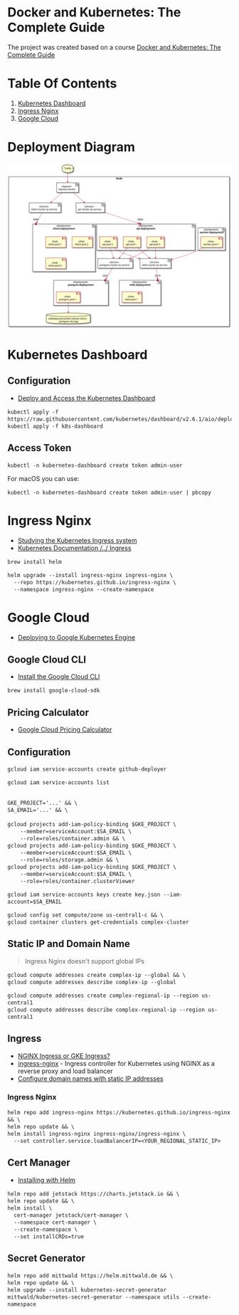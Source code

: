 # Docker and Kubernetes: The Complete Guide

The project was created based on a course [Docker and Kubernetes: The Complete Guide](https://www.udemy.com/course/docker-and-kubernetes-the-complete-guide)

# Table Of Contents

1. [Kubernetes Dashboard](#kubernetes-dashboard)
2. [Ingress Nginx](#ingress-nginx)
3. [Google Cloud](#google-cloud)

# Deployment Diagram

![](./docs/deployment.svg)

# Kubernetes Dashboard

## Configuration

* [Deploy and Access the Kubernetes Dashboard](https://kubernetes.io/docs/tasks/access-application-cluster/web-ui-dashboard/)

```shell
kubectl apply -f https://raw.githubusercontent.com/kubernetes/dashboard/v2.6.1/aio/deploy/recommended.yaml
kubectl apply -f k8s-dashboard
```

## Access Token

```shell
kubectl -n kubernetes-dashboard create token admin-user
```

For macOS you can use:
```shell
kubectl -n kubernetes-dashboard create token admin-user | pbcopy
```

# Ingress Nginx

* [Studying the Kubernetes Ingress system](https://www.joyfulbikeshedding.com/blog/2018-03-26-studying-the-kubernetes-ingress-system.html)
* [Kubernetes Documentation /../ Ingress](https://kubernetes.io/docs/concepts/services-networking/ingress/)

```shell
brew install helm
```

```shell
helm upgrade --install ingress-nginx ingress-nginx \
  --repo https://kubernetes.github.io/ingress-nginx \
  --namespace ingress-nginx --create-namespace
```

# Google Cloud

* [Deploying to Google Kubernetes Engine](https://docs.github.com/en/actions/deployment/deploying-to-your-cloud-provider/deploying-to-google-kubernetes-engine)

## Google Cloud CLI

* [Install the Google Cloud CLI](https://cloud.google.com/sdk/docs/install-sdk)

```shell
brew install google-cloud-sdk
```

## Pricing Calculator

* [Google Cloud Pricing Calculator](https://cloud.google.com/products/calculator)

## Configuration

```shell
gcloud iam service-accounts create github-deployer
```
```shell
gcloud iam service-accounts list
```

```shell

GKE_PROJECT='...' && \
SA_EMAIL='...' && \

gcloud projects add-iam-policy-binding $GKE_PROJECT \
	--member=serviceAccount:$SA_EMAIL \
	--role=roles/container.admin && \
gcloud projects add-iam-policy-binding $GKE_PROJECT \
	--member=serviceAccount:$SA_EMAIL \
	--role=roles/storage.admin && \
gcloud projects add-iam-policy-binding $GKE_PROJECT \
	--member=serviceAccount:$SA_EMAIL \
	--role=roles/container.clusterViewer
```

```shell
gcloud iam service-accounts keys create key.json --iam-account=$SA_EMAIL
```

```shell
gcloud config set compute/zone us-central1-c && \
gcloud container clusters get-credentials complex-cluster
```

## Static IP and Domain Name

> Ingress Nginx doesn't support global IPs

```shell
gcloud compute addresses create complex-ip --global && \
gcloud compute addresses describe complex-ip --global
```

```shell
gcloud compute addresses create complex-regional-ip --region us-central1
gcloud compute addresses describe complex-regional-ip --region us-central1
```

## Ingress

* [NGINX Ingress or GKE Ingress?](https://medium.com/@glen.yu/nginx-ingress-or-gke-ingress-d87dd9db504c)
* [ingress-nginx](https://artifacthub.io/packages/helm/ingress-nginx/ingress-nginx#configuration) - Ingress controller
for Kubernetes using NGINX as a reverse proxy and load balancer
* [Configure domain names with static IP addresses](https://cloud.google.com/kubernetes-engine/docs/tutorials/configuring-domain-name-static-ip)

### Ingress Nginx

```shell
helm repo add ingress-nginx https://kubernetes.github.io/ingress-nginx && \
helm repo update && \
helm install ingress-nginx ingress-nginx/ingress-nginx \
  --set controller.service.loadBalancerIP=<YOUR_REGIONAL_STATIC_IP>
```

## Cert Manager

* [Installing with Helm](https://cert-manager.io/docs/installation/helm/#installing-with-helm)

```shell
helm repo add jetstack https://charts.jetstack.io && \
helm repo update && \
helm install \
  cert-manager jetstack/cert-manager \
  --namespace cert-manager \
  --create-namespace \
  --set installCRDs=true
```

## Secret Generator

```shell
helm repo add mittwald https://helm.mittwald.de && \
helm repo update && \
helm upgrade --install kubernetes-secret-generator mittwald/kubernetes-secret-generator --namespace utils --create-namespace
```